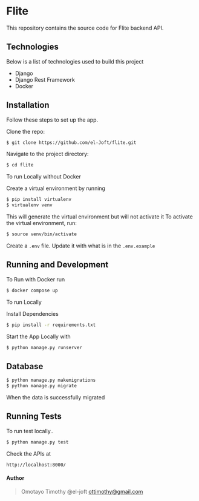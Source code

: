 # Flite

This repository contains the source code for Flite backend API.

## Technologies

Below is a list of technologies used to build this project

* Django
* Django Rest Framework
* Docker

## Installation

Follow these steps to set up the app.

Clone the repo:

```bash
$ git clone https://github.com/el-Joft/flite.git
```

Navigate to the project directory:

```bash
$ cd flite
```
To run Locally without Docker

Create a virtual environment by running

```bash
$ pip install virtualenv
$ virtualenv venv
```

This will generate the virtual environment but will not activate it
To activate the virtual environment, run:

```bash
$ source venv/bin/activate
```
Create a `.env` file. Update it with what is in the `.env.example`


## Running and Development

To Run with Docker run

```bash
$ docker compose up
```
To run Locally

Install Dependencies

 ```bash
$ pip install -r requirements.txt
```

Start the App Locally with

 ```bash
$ python manage.py runserver
```

## Database

```bash
$ python manage.py makemigrations
$ python manage.py migrate
```

When the data is successfully migrated

## Running Tests
To run test locally.. 
```bash
$ python manage.py test
```

Check the APIs at

`http://localhost:8000/`

#### Author

> Omotayo Timothy 
> @el-joft
> ottimothy@gmail.com




